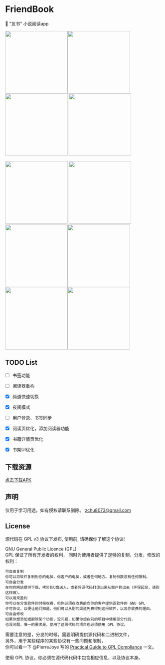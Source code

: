 # FriendBook
:closed_book: "友书" 小说阅读app

<img src="https://github.com/z-chu/FriendBook/blob/master/screenshots/Screenshot1.png?raw=true" width="200"><img src="https://github.com/z-chu/FriendBook/blob/master/screenshots/Screenshot2.png?raw=true" width="200"> <img src="https://github.com/z-chu/FriendBook/blob/master/screenshots/Screenshot3.png?raw=true" width="200">  <img src="https://github.com/z-chu/FriendBook/blob/master/screenshots/Screenshot4.png?raw=true" width="200"> 

<img src="https://github.com/z-chu/FriendBook/blob/master/screenshots/Screenshot5.png?raw=true" width="200"> <img src="https://github.com/z-chu/FriendBook/blob/master/screenshots/Screenshot6.png?raw=true" width="200"><img src="https://github.com/z-chu/FriendBook/blob/master/screenshots/Screenshot7.png?raw=true" width="200"><img src="https://github.com/z-chu/FriendBook/blob/master/screenshots/Screenshot8.png?raw=true" width="200"><img src="https://github.com/z-chu/FriendBook/blob/master/screenshots/Screenshot9.png?raw=true" width="200"><img src="https://github.com/z-chu/FriendBook/blob/master/screenshots/Screenshot10.png?raw=true" width="200">

## TODO List
* [ ] 书签功能
* [ ] 阅读器重构
* [x] 频道快速切换
* [x] 夜间模式
* [ ] 用户登录、书签同步
* [x] 阅读页优化，添加阅读器功能
* [x] 书籍详情页优化
* [x] 书架UI优化


## 下载资源
[点击下载APK](https://raw.githubusercontent.com/z-chu/FriendBook/master/app-0.8.2.apk)

## 声明
仅用于学习用途，如有侵权请联系删除。 zchu8073@gmail.com

## License
源代码在 GPL v3 协议下发布, 使用前, 请确保你了解这个协议!

GNU General Public Licence (GPL)  
GPL 保证了所有开发者的权利， 
同时为使用者提供了足够的复制，分发，修改的权利： 
```
可自由复制  
你可以将软件复制到你的电脑，你客户的电脑，或者任何地方。复制份数没有任何限制。 
可自由分发  
在你的网站提供下载，拷贝到U盘送人，或者将源代码打印出来从窗户扔出去（环保起见，请别这样做）。  
可以用来盈利
你可以在分发软件的时候收费，但你必须在收费前向你的客户提供该软件的 GNU GPL  
许可协议，以便让他们知道，他们可以从别的渠道免费得到这份软件，以及你收费的理由。  
可自由修改  
如果你想添加或删除某个功能，没问题，如果你想在别的项目中使用部分代码，  
也没问题，唯一的要求是，使用了这段代码的项目也必须使用 GPL 协议。  
```
需要注意的是，分发的时候，需要明确提供源代码和二进制文件，  
另外，用于某些程序的某些协议有一些问题和限制，  
你可以看一下 @PierreJoye 写的 [Practical Guide to GPL Compliance](http://www.softwarefreedom.org/resources/2008/compliance-guide.html) 一文。  
  
使用 GPL 协议，你必须在源代码代码中包含相应信息，以及协议本身。  




